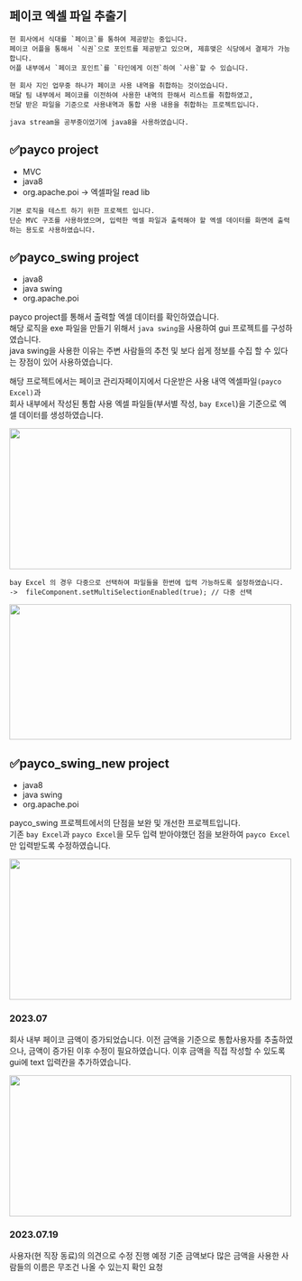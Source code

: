 ## 페이코 엑셀 파일 추출기
```
현 회사에서 식대를 `페이코`를 통하여 제공받는 중입니다.  
페이코 어플을 통해서 `식권`으로 포인트를 제공받고 있으며, 제휴맺은 식당에서 결제가 가능합니다.  
어플 내부에서 `페이코 포인트`를 `타인에게 이전`하여 `사용`할 수 있습니다.

현 회사 지인 업무중 하나가 페이코 사용 내역을 취합하는 것이었습니다.  
매달 팀 내부에서 페이코를 이전하여 사용한 내역의 한해서 리스트를 취합하였고,   
전달 받은 파일을 기준으로 사용내역과 통합 사용 내용을 취합하는 프로젝트입니다.

java stream을 공부중이었기에 java8을 사용하였습니다.
```

## ✅payco project
- MVC
- java8
- org.apache.poi -> 엑셀파일 read lib
```
기본 로직을 테스트 하기 위한 프로젝트 입니다.
단순 MVC 구조를 사용하였으며, 입력한 엑셀 파일과 출력해야 할 엑셀 데이터를 화면에 출력하는 용도로 사용하였습니다.
```

## ✅payco_swing project
- java8
- java swing
- org.apache.poi

payco project를 통해서 출력할 엑셀 데이터를 확인하였습니다.  
해당 로직을  exe 파일을 만들기 위해서 `java swing`을 사용하여 gui 프로젝트를 구성하였습니다.   
java swing을 사용한 이유는 주변 사람들의 추천 및 보다 쉽게 정보를 수집 할 수 있다는 장점이 있어 사용하였습니다.  

해당 프로젝트에서는 페이코 관리자페이지에서 다운받은 사용 내역 엑셀파일`(payco Excel)`과   
회사 내부에서 작성된 통합 사용 엑셀 파일들(부서별 작성, `bay Excel`)을 기준으로 엑셀 데이터를 생성하였습니다.

<img src="https://github.com/curiousKidd/excel_integration/assets/77770531/7cd03326-7335-4aa0-aa15-137813e7a9fd" width="500" height="250"/>

``` text
bay Excel 의 경우 다중으로 선택하여 파일들을 한번에 입력 가능하도록 설정하였습니다. 
->  fileComponent.setMultiSelectionEnabled(true); // 다중 선택 
```  
<img src="https://github.com/curiousKidd/excel_integration/assets/77770531/2f4c5e9f-a51f-4d72-be93-1997160a0957" width="500" height="240"/>


## ✅payco_swing_new project
- java8
- java swing
- org.apache.poi


payco_swing 프로젝트에서의 단점을 보완 및 개선한 프로젝트입니다.  
기존 `bay Excel`과 `payco Excel`을 모두 입력 받아야했던 점을 보완하여 `payco Excel`만 입력받도록 수정하였습니다.

<img src="https://github.com/curiousKidd/excel_integration/assets/77770531/8987def7-b719-4452-a11e-caea9524a85a" width="500" height="250"/>

### 2023.07
회사 내부 페이코 금액이 증가되었습니다. 이전 금액을 기준으로 통합사용자를 추출하였으나,
금액이 증가된 이후 수정이 필요하였습니다. 이후 금액을 직접 작성할 수 있도록 gui에 text 입력칸을 추가하였습니다.

<img src="https://github.com/curiousKidd/excel_integration/assets/77770531/47434510-3ac7-43e5-9560-a95692532e00" width="500" height="250"/>

### 2023.07.19
사용자(현 직장 동료)의 의견으로 수정 진행 예정
기준 금액보다 많은 금액을 사용한 사람들의 이름은 무조건 나올 수 있는지 확인 요청


